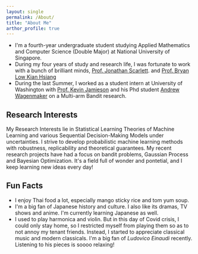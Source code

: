 ```yaml
---
layout: single
permalink: /About/
title: "About Me"
arthor_profile: true
---
```

- I'm a fourth-year undergraduate student studying Applied Mathematics and Computer Science (Double Major) at National University of Singapore.
- During my four years of study and research life, I was fortunate to work with a bunch of brilliant minds, [Prof. Jonathan Scarlett](https://www.comp.nus.edu.sg/~scarlett/). and [Prof. Bryan Low Kian Hsiang](https://www.comp.nus.edu.sg/~lowkh/research.html)
- During the last Summer, I worked as a student intern at University of Washington with [Prof. Kevin Jamieson](https://homes.cs.washington.edu/~jamieson/about.html) and his Phd student [Andrew Wagenmaker](https://homes.cs.washington.edu/~ajwagen/index.html) on a Multi-arm Bandit research.

## Research Interests
My Research Interests lie in Statistical Learning Theories of Machine Learning and various Sequential Decision-Making Models under uncertainties. I strive to develop probabilistic machine learning methods with robustness, replicability and theoretical guarantees. My recent research projects have had a focus on bandit problems, Gaussian Process and Bayesian Optimization. It's a field full of wonder and pontetial, and I keep learning new ideas every day!

## Fun Facts
- I enjoy Thai food a lot, especially mango sticky rice and tom yum soup.
- I'm a big fan of Japanese history and culture. I also like its dramas, TV shows and anime. I'm currently learning Japanese as well.
- I used to play harmonica and violin. But in this day of Covid crisis, I could only stay home, so I restricted myself from playing them so as to not annoy my tenant friends. Instead, I started to appreciate classical music and modern classicals. I'm a big fan of *Ludovico Einaudi* recently. Listening to his pieces is soooo relaxing!